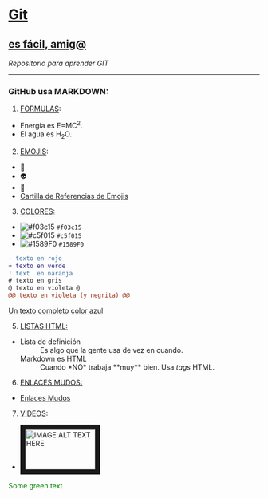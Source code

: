 
# [Git](https://github.com/oscarnmori/Aprende-Git/blob/master/README.md "")
## [es fácil, amig@](http:// "")

*Repositorio para aprender GIT*

---

### GitHub usa MARKDOWN:

1. <ins>FORMULAS</ins>:  
  - Energía es E=MC<sup>2</sup>.
  - El agua es H<sub>2</sub>O.

2. <ins>EMOJIS</ins>:  
  - :older_man:
  - :alien:
  - :rainbow:
  - [Cartilla de Referencias de Emojis](https://www.webfx.com/tools/emoji-cheat-sheet/)

3. <ins>COLORES<ins>:  

- ![#f03c15](https://via.placeholder.com/15/f03c15/000000?text=+) `#f03c15`
- ![#c5f015](https://via.placeholder.com/15/c5f015/000000?text=+) `#c5f015`
- ![#1589F0](https://via.placeholder.com/15/1589F0/000000?text=+) `#1589F0`

```diff
- texto en rojo
+ texto en verde
! text  en naranja
# texto en gris
@ texto en violeta @
@@ texto en violeta (y negrita) @@
```
<a class="text-gray-dark no-underline" href="#url">
  Un texto completo color azul
</a>


5. <ins>LISTAS HTML<ins>:

  - <dl>
    <dt>Lista de definición</dt>
    <dd>Es algo que la gente usa de vez en cuando.</dd>
    <dt>Markdown es HTML</dt>
    <dd>Cuando *NO* trabaja **muy** bien. Usa <em>tags</em> HTML.</dd>  
  </dl>

6. <ins>ENLACES MUDOS<ins>:

  - <a class="muted-link" href="#url">Enlaces Mudos</a>

7. <ins>VIDEOS</ins>:

  - <a href="https://www.youtube.com/watch?v=W0goZDxQ8EA" 
   target="_blank"><img src="https://banner2.cleanpng.com/20180824/xrj/kisspng-computer-icons-pro-git-portable-network-graphics-i-git-book-pro-git-app-app-5b80546c0b1311.5417567715351368760454.jpg" 
alt="IMAGE ALT TEXT HERE" width="140" height="80" border="10" /></a>


<font color="green"> Some green text </font>
